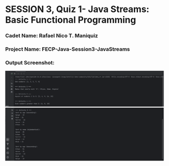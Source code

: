 # SESSION 3, Quiz 1- Java Streams: Basic Functional Programming

### Cadet Name: Rafael Nico T. Maniquiz
### Project Name: FECP-Java-Session3-JavaStreams
### Output Screenshot:
<img src="https://github.com/rick-maniquiz/FECP-Java-Session3-JavaStreams/blob/e8a26bf359ffc3ee28a0bcc81cbf688497c5c722/screenshots/screenshot1.png"/>
<img src="https://github.com/rick-maniquiz/FECP-Java-Session3-JavaStreams/blob/b930a0b22cffa5f8036f7994c6f223694e41a5ea/screenshots/screenshot2.png"/>
